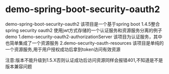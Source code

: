 # demo-spring-boot-security-oauth2
demo-spring-boot-security-oauth2
该项目是一个基于spring boot 1.4.5整合spring security oauth2 使用jwt方式存储的一个认证服务和资源服务分离的例子demo
1.demo-security-oauth2-authorizationServer 该项目为认证服务，其中也简单集成了一个资源服务
2.demo-security-oauth-resources 该项目是单纯的一个资源服务,用于用户授权成功后拿到token访问有效资源

注意:版本不能升级到1.5.X否则认证成功后访问资源同样会报错401,不知道是不是版本兼容问题
